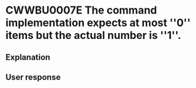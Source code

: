 # CWWBU0007E The command implementation expects at most ''0'' items but the actual number is ''1''.

## Explanation

## User response
